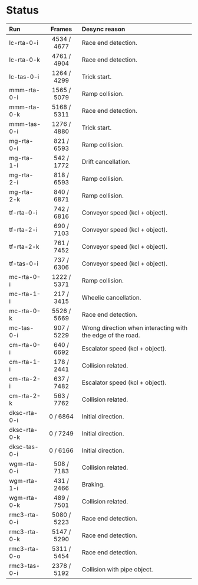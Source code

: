 # Status

Run          | Frames      | Desync reason
:----------- | :---------: | :-----------------------------------------
lc-rta-0-i   | 4534 / 4677 | Race end detection.
lc-rta-0-k   | 4761 / 4904 | Race end detection.
lc-tas-0-i   | 1264 / 4299 | Trick start.
mmm-rta-0-i  | 1565 / 5079 | Ramp collision.
mmm-rta-0-k  | 5168 / 5311 | Race end detection.
mmm-tas-0-i  | 1276 / 4880 | Trick start.
mg-rta-0-i   | 821 / 6593  | Ramp collision.
mg-rta-1-i   | 542 / 1772  | Drift cancellation.
mg-rta-2-i   | 818 / 6593  | Ramp collision.
mg-rta-2-k   | 840 / 6871  | Ramp collision.
tf-rta-0-i   | 742 / 6816  | Conveyor speed (kcl + object).
tf-rta-2-i   | 690 / 7103  | Conveyor speed (kcl + object).
tf-rta-2-k   | 761 / 7452  | Conveyor speed (kcl + object).
tf-tas-0-i   | 737 / 6306  | Conveyor speed (kcl + object).
mc-rta-0-i   | 1222 / 5371 | Ramp collision.
mc-rta-1-i   | 217 / 3415  | Wheelie cancellation.
mc-rta-0-k   | 5526 / 5669 | Race end detection.
mc-tas-0-i   | 907 / 5229  | Wrong direction when interacting with the edge of the road.
cm-rta-0-i   | 640 / 6692  | Escalator speed (kcl + object).
cm-rta-1-i   | 178 / 2441  | Collision related.
cm-rta-2-i   | 637 / 7482  | Escalator speed (kcl + object).
cm-rta-2-k   | 563 / 7762  | Collision related.
dksc-rta-0-i | 0 / 6864    | Initial direction.
dksc-rta-0-k | 0 / 7249    | Initial direction.
dksc-tas-0-i | 0 / 6166    | Initial direction.
wgm-rta-0-i  | 508 / 7183  | Collision related.
wgm-rta-1-i  | 431 / 2466  | Braking.
wgm-rta-0-k  | 489 / 7501  | Collision related.
rmc3-rta-0-i | 5080 / 5223 | Race end detection.
rmc3-rta-0-k | 5147 / 5290 | Race end detection.
rmc3-rta-0-o | 5311 / 5454 | Race end detection.
rmc3-tas-0-i | 2378 / 5192 | Collision with pipe object.
